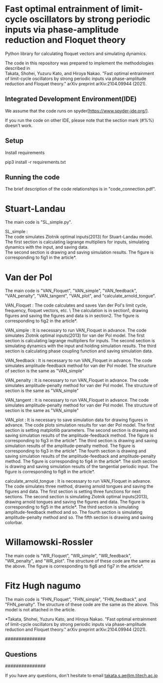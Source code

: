 # Fast optimal entrainment of limit-cycle oscillators by strong periodic inputs via phase-amplitude reduction and Floquet theory

Python library for calculating floquet vectors and simulating dynamics.   

The code in this repository was prepared to implement the methodologies described in   
Takata, Shohei, Yuzuru Kato, and Hiroya Nakao. "Fast optimal entrainment of limit-cycle oscillators by strong periodic inputs via phase-amplitude reduction and Floquet theory." arXiv preprint arXiv:2104.09944 (2021).


## Integrated Development Environment(IDE) 

We assume that the code runs on spyder[https://www.spyder-ide.org/].  

If you run the code on other IDE, please note that the section mark (#%%) doesn't work. 


## Setup 


Install requirements  

pip3 install -r requirements.txt


## Running the code

The brief description of the code relationships is in "code_connection.pdf". 

# Stuart-Landau

The main code is "SL_simple.py".   

SL_simple :  
The code simulates Zlotnik optimal inputs(2013) for Stuart-Landau model.   
The first section is calculating lagrange multipliers for inputs, simulating dynamics with the input, and saving data.  
The second section is drawing and saving simulation results. The figure is corresponding to fig1 in the article*.  


# Van der Pol

The main code is "VAN_Floquet", "VAN_simple", "VAN_feedback", "VAN_penalty", "VAN_tangent", "VAN_plot", and "calculate_arnold_tongue". 

VAN_Floquet : 
The code calculates and saves Van der Pol's limit cycle, frequency, floquet vectors, etc. \\
The calculation is in section1, drawing figures and saving the figures and data is in section2. The figure is corresponding to fig2 in the article*.

VAN_simple : It is necessary to run VAN_Floquet in advance.
The code simulates Zlotnik optimal inputs(2013) for van der Pol model. 
The first section is calculating lagrange multipliers for inputs. 
The second section is simulating dynamics with the input and holding simulation results. 
The third section is calculating phase coupling function and saving simulation data. 

VAN_feedback : It is necessary to run VAN_Floquet in advance.
The code simulates amplitude-feedback method for van der Pol model. 
The structure of section is the same as "VAN_simple"

VAN_penalty : It is necessary to run VAN_Floquet in advance.
The code simulates amplitude-penalty method for van der Pol model. 
The structure of section is the same as "VAN_simple"

VAN_tangent : It is necessary to run VAN_Floquet in advance.
The code simulates amplitude-penalty method for van der Pol model. 
The structure of section is the same as "VAN_simple"

VAN_plot : It is necessary to save simulation data for drawing figures in advance.
The code plots simulation results for van der Pol model. 
The first section is setting matplotlib parameters. 
The second section is drawing and saving simulation results of the amplitude-feedback method. The figure is corresponding to fig3 in the article*.
The third section is drawing and saving simulation results of the amplitude-penalty method. The figure is corresponding to fig3 in the article*.
The fourth section is drawing and saving simulation results of the amplitude-feedback and amplitude-penalty method. The figure is corresponding to fig4 in the article*.
The sixth section is drawing and saving simulation results of the tangential periodic input. The figure is corresponding to fig8 in the article*.

calculate_arnold_tongue : It is necessary to run VAN_Floquet in advance.
The code simulates three method, drawing arnold tongues and saving the figures and data. 
The first section is setting three functions for next sections. 
The second section is simulating Zlotnik optimal inputs(2013), drawing arnold tongues and saving the figures and data. The figure is corresponding to fig5 in the article*.
The third section is simulating amplitude-feedback method and so.
The fourth section is simulating amplitude-penalty method and so.
The fifth section is drawing and saving colorbar.


# Willamowski-Rossler

The main code is "WR_Floquet", "WR_simple", "WR_feedback", "WR_penalty", and "WR_plot". 
The structure of these code are the same as the above.
The figure is corresponding to fig6 and fig7 in the article*.  


# Fitz Hugh nagumo

The main code is "FHN_Floquet", "FHN_simple", "FHN_feedback", and "FHN_penalty". 
The structure of these code are the same as the above.
This model is not attached in the article. 


*Takata, Shohei, Yuzuru Kato, and Hiroya Nakao. "Fast optimal entrainment of limit-cycle oscillators by strong periodic inputs via phase-amplitude reduction and Floquet theory." arXiv preprint arXiv:2104.09944 (2021).


###############
## Questions ##
############### 

If you have any questions, don't hesitate to email takata.s.ae@m.titech.ac.jp
